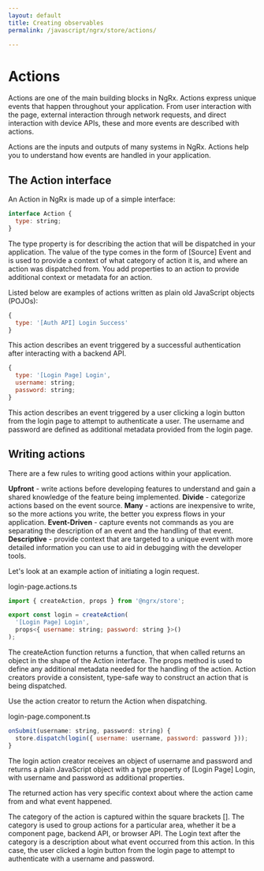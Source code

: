 ```yaml
---
layout: default
title: Creating observables
permalink: /javascript/ngrx/store/actions/

---
```



# Actions

Actions are one of the main building blocks in NgRx. Actions express unique events that happen throughout your application. From user interaction with the page, external interaction through network requests, and direct interaction with device APIs, these and more events are described with actions.

Actions are the inputs and outputs of many systems in NgRx. Actions help you to understand how events are handled in your application.


## The Action interface

An Action in NgRx is made up of a simple interface:
```javascript
interface Action {
  type: string;
}
```
 
The type property is for describing the action that will be dispatched in your application. The value of the type comes in the form of [Source] Event and is used to provide a context of what category of action it is, and where an action was dispatched from. 
You add properties to an action to provide additional context or metadata for an action.

Listed below are examples of actions written as plain old JavaScript objects (POJOs):

```javascript
{
  type: '[Auth API] Login Success'
}
```
This action describes an event triggered by a successful authentication after interacting with a backend API.

```javascript
{
  type: '[Login Page] Login',
  username: string;
  password: string;
}
```
This action describes an event triggered by a user clicking a login button from the login page to attempt to authenticate a user. The username and password are defined as additional metadata provided from the login page.


## Writing actions

There are a few rules to writing good actions within your application.

**Upfront** - write actions before developing features to understand and gain a shared knowledge of the feature being implemented.
**Divide** - categorize actions based on the event source.
**Many** - actions are inexpensive to write, so the more actions you write, the better you express flows in your application.
**Event-Driven** - capture events not commands as you are separating the description of an event and the handling of that event.
**Descriptive** - provide context that are targeted to a unique event with more detailed information you can use to aid in debugging with the developer tools.

Let's look at an example action of initiating a login request.

login-page.actions.ts
```javascript
import { createAction, props } from '@ngrx/store';

export const login = createAction(
  '[Login Page] Login',
  props<{ username: string; password: string }>()
);
```
The createAction function returns a function, that when called returns an object in the shape of the Action interface. The props method is used to define any additional metadata needed for the handling of the action. Action creators provide a consistent, type-safe way to construct an action that is being dispatched.

Use the action creator to return the Action when dispatching.

login-page.component.ts
```javascript
onSubmit(username: string, password: string) {
  store.dispatch(login({ username: username, password: password }));
}
```
The login action creator receives an object of username and password and returns a plain JavaScript object with a type property of [Login Page] Login, with username and password as additional properties.

The returned action has very specific context about where the action came from and what event happened.

The category of the action is captured within the square brackets [].
The category is used to group actions for a particular area, whether it be a component page, backend API, or browser API.
The Login text after the category is a description about what event occurred from this action. In this case, the user clicked a login button from the login page to attempt to authenticate with a username and password.